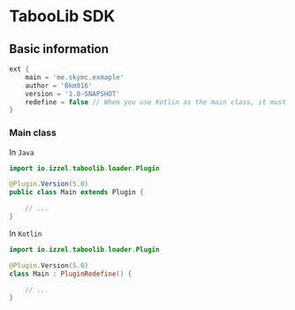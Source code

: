 # TabooLib SDK

## Basic information
```groovy
ext {
    main = 'me.skymc.exmaple'
    author = 'Bkm016'
    version = '1.0-SNAPSHOT'
    redefine = false // When you use Kotlin as the main class, it must be enabled.
}
```

### Main class
In `Java`
```java
import io.izzel.taboolib.loader.Plugin

@Plugin.Version(5.0)
public class Main extends Plugin {

    // ...
}
```

In `Kotlin`
```kotlin
import io.izzel.taboolib.loader.Plugin

@Plugin.Version(5.0)
class Main : PluginRedefine() {

    // ...
}
```